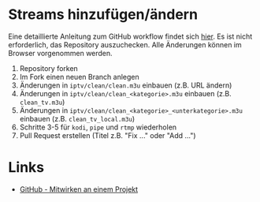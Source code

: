 # Streams hinzufügen/ändern
Eine detaillierte Anleitung zum GitHub workflow findet sich [hier](https://git-scm.com/book/de/v2/GitHub-Mitwirken-an-einem-Projekt).
Es ist nicht erforderlich, das Repository auszuchecken. Alle Änderungen können im Browser vorgenommen werden.

1. Repository forken
2. Im Fork einen neuen Branch anlegen
3. Änderungen in `iptv/clean/clean.m3u` einbauen (z.B. URL ändern)
4. Änderungen in `iptv/clean/clean_<kategorie>.m3u` einbauen (z.B. `clean_tv.m3u`)
5. Änderungen in `iptv/clean/clean_<kategorie>_<unterkategorie>.m3u` einbauen (z.B. `clean_tv_local.m3u`)
6. Schritte 3-5 für `kodi`, `pipe` und `rtmp` wiederholen
7. Pull Request erstellen (Titel z.B. "Fix ..." oder "Add ...")

# Links
- [GitHub - Mitwirken an einem Projekt](https://git-scm.com/book/de/v2/GitHub-Mitwirken-an-einem-Projekt)
